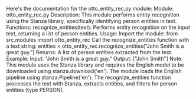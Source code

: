 Here's the documentation for the otto_entity_rec.py module:
Module: otto_entity_rec.py
Description: This module performs entity recognition using the Stanza library, specifically identifying person entities in text.
Functions:
recognize_entities(text): Performs entity recognition on the input text, returning a list of person entities.
Usage:
Import the module: from src.modules import otto_entity_rec
Call the recognize_entities function with a text string: entities = otto_entity_rec.recognize_entities("John Smith is a great guy.")
Returns:
A list of person entities extracted from the text.
Example:
Input: "John Smith is a great guy."
Output: ["John Smith"]
Note:
This module uses the Stanza library and requires the English model to be downloaded using stanza.download('en').
The module loads the English pipeline using stanza.Pipeline('en').
The recognize_entities function processes the text with Stanza, extracts entities, and filters for person entities (type PERSON).
